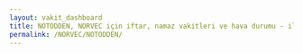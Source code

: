 ```yaml
---
layout: vakit_dashboard
title: NOTODDEN, NORVEC için iftar, namaz vakitleri ve hava durumu - ilçe/eyalet seç
permalink: /NORVEC/NOTODDEN/
---
```


<script type="text/javascript">
  var GLOBAL_COUNTRY = 'NORVEC';
  var GLOBAL_CITY = 'NOTODDEN';
  var GLOBAL_STATE = '';
  var lat = 72;
  var lon = 21;
</script>

